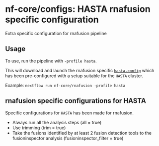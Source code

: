 # nf-core/configs: HASTA rnafusion specific configuration

Extra specific configuration for rnafusion pipeline

## Usage

To use, run the pipeline with `-profile hasta`.

This will download and launch the rnafusion specific [`hasta.config`](../../../conf/pipeline/rnafusion/munin.config) which has been pre-configured with a setup suitable for the `HASTA` cluster.

Example: `nextflow run nf-core/rnafusion -profile hasta`

## rnafusion specific configurations for HASTA

Specific configurations for `HASTA` has been made for rnafusion.

- Always run all the analysis steps (all = true)
- Use trimming (trim = true)
- Take the fusions identified by at least 2 fusion detection tools to the fusioninspector analysis (fusioninspector_filter = true)
